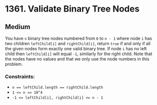 # 1361. Validate Binary Tree Nodes

## Medium

You have `n` binary tree nodes numbered from `0` to `n - 1` where node `i` has two children `leftChild[i]` and
`rightChild[i]`, return `true` if and only if all the given nodes form exactly one valid binary tree. If node `i` has no
left child then `leftChild[i]` will equal `-1`, similarly for the right child. Note that the nodes have no values and
that we only use the node numbers in this problem.

### Constraints:

- `n == leftChild.length == rightChild.length`
- `1 <= n <= 10^4`
- `-1 <= leftChild[i], rightChild[i] <= n - 1`
